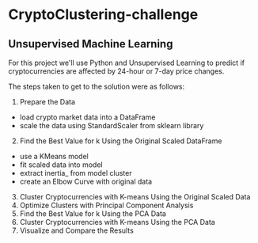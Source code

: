 # CryptoClustering-challenge
## Unsupervised Machine Learning 

For this project we'll use Python and Unsupervised Learning to predict if cryptocurrencies are affected by 24-hour or 7-day price changes.

The steps taken to get to the solution were as follows:
1. Prepare the Data
  - load crypto market data into a DataFrame
  - scale the data using StandardScaler from sklearn library
2. Find the Best Value for k Using the Original Scaled DataFrame
  - use a KMeans model
  - fit scaled data into model
  - extract inertia_ from model cluster
  - create an Elbow Curve with original data
3. Cluster Cryptocurrencies with K-means Using the Original Scaled Data
4. Optimize Clusters with Principal Component Analysis
5. Find the Best Value for k Using the PCA Data
6. Cluster Cryptocurrencies with K-means Using the PCA Data
7. Visualize and Compare the Results

